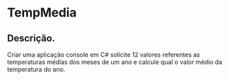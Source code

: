 # TempMedia

## Descrição.
Criar uma aplicação console em C# solicite 12 valores referentes as temperaturas médias dos meses de um ano e calcule qual o valor médio da temperatura do ano.
